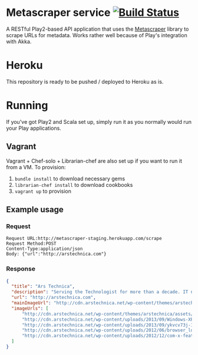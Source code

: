 # Metascraper service [![Build Status](https://travis-ci.org/lloydmeta/metascraper-service.png?branch=master)](https://travis-ci.org/lloydmeta/metascraper-service)

A RESTful Play2-based API application that uses the [Metascraper](https://github.com/lloydmeta/metascraper) library to scrape URLs for metadata. Works rather well because of Play's integration with Akka.

# Heroku

This repository is ready to be pushed / deployed to Heroku as is.

# Running

If you've got Play2 and Scala set up, simply run it as you normally would run your Play applications.

## Vagrant

Vagrant + Chef-solo + Librarian-chef are also set up if you want to run it from a VM. To provision:

1. `bundle install` to download necessary gems
2. `librarian-chef install` to download cookbooks
3. `vagrant up` to provision

## Example usage

### Request
```
Request URL:http://metascraper-staging.herokuapp.com/scrape
Request Method:POST
Content-Type:application/json
Body: {"url":"http://arstechnica.com"}
```

### Response
```json
{
  "title": "Ars Technica",
  "description": "Serving the Technologist for more than a decade. IT news, reviews, and analysis.",
  "url": "http://arstechnica.com",
  "mainImageUrl": "http://cdn.arstechnica.net/wp-content/themes/arstechnica/assets/images/feature-thumbs/eyes-on-enterprise.jpg",
  "imageUrls": [
      "http://cdn.arstechnica.net/wp-content/themes/arstechnica/assets/images/feature-thumbs/eyes-on-enterprise.jpg",
      "http://cdn.arstechnica.net/wp-content/uploads/2013/09/Windows-XP-7-8.1-300x150.png",
      "http://cdn.arstechnica.net/wp-content/uploads/2013/09/ykvcv73j-1378064354-300x150.jpg",
      "http://cdn.arstechnica.net/wp-content/uploads/2012/06/browser_logos-4f7a150-intro-300x150.jpg",
      "http://cdn.arstechnica.net/wp-content/uploads/2012/12/com-x-feat-300x150.jpg"
  ]
}
```

